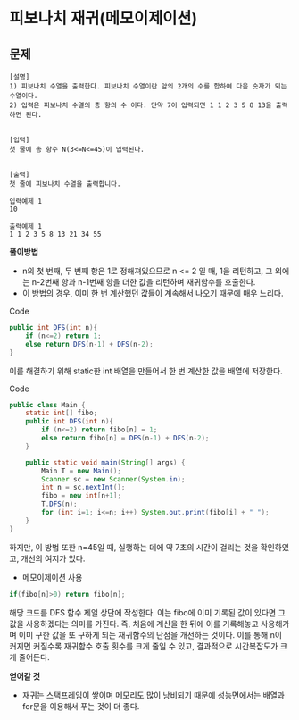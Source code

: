 # 피보나치 재귀(메모이제이션)

## 문제
```
[설명]
1) 피보나치 수열을 출력한다. 피보나치 수열이란 앞의 2개의 수를 합하여 다음 숫자가 되는 수열이다.
2) 입력은 피보나치 수열의 총 항의 수 이다. 만약 7이 입력되면 1 1 2 3 5 8 13을 출력하면 된다.


[입력]
첫 줄에 총 항수 N(3<=N<=45)이 입력된다.


[출력]
첫 줄에 피보나치 수열을 출력합니다.
```
```
입력예제 1
10

출력예제 1
1 1 2 3 5 8 13 21 34 55
```

**풀이방법**
- n의 첫 번째, 두 번째 항은 1로 정해져있으므로 n <= 2 일 때, 1을 리턴하고, 그 외에는 n-2번째 항과 n-1번째 항을 더한 값을 리턴하며 재귀함수를 호출한다.
- 이 방법의 경우, 이미 한 번 계산했던 값들이 계속해서 나오기 때문에 매우 느리다.

Code
```java
public int DFS(int n){
    if (n<=2) return 1;
    else return DFS(n-1) + DFS(n-2);
}
```

이를 해결하기 위해 static한 int 배열을 만들어서 한 번 계산한 값을 배열에 저장한다.

Code
```java
public class Main {
    static int[] fibo;
    public int DFS(int n){
        if (n<=2) return fibo[n] = 1;
        else return fibo[n] = DFS(n-1) + DFS(n-2);
    }

    public static void main(String[] args) {
        Main T = new Main();
        Scanner sc = new Scanner(System.in);
        int n = sc.nextInt();
        fibo = new int[n+1];
        T.DFS(n);
        for (int i=1; i<=n; i++) System.out.print(fibo[i] + " ");
    }
}
```
하지만, 이 방법 또한 n=45일 때, 실행하는 데에 약 7초의 시간이 걸리는 것을 확인하였고, 개선의 여지가 있다.
- 메모이제이션 사용
```java
if(fibo[n]>0) return fibo[n];
```
해당 코드를 DFS 함수 제일 상단에 작성한다. 이는 fibo에 이미 기록된 값이 있다면 그 값을 사용하겠다는 의미를 가진다. 즉, 처음에 계산을 한 뒤에 이를 기록해놓고 사용해가며 이미 구한 값을 또 구하게 되는 재귀함수의 단점을 개선하는 것이다.
이를 통해 n이 커지면 커질수록 재귀함수 호출 횟수를 크게 줄일 수 있고, 결과적으로 시간복잡도가 크게 줄어든다. 

**얻어갈 것**
- 재귀는 스택프레임이 쌓이며 메모리도 많이 낭비되기 때문에 성능면에서는 배열과 for문을 이용해서 푸는 것이 더 좋다.